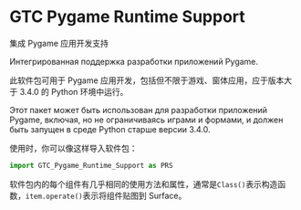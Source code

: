 # GTC Pygame Runtime Support
集成 Pygame 应用开发支持

Интегрированная поддержка разработки приложений Pygame.

此软件包可用于 Pygame 应用开发，包括但不限于游戏、窗体应用，应于版本大于 3.4.0 的 Python 环境中运行。

Этот пакет может быть использован для разработки приложений Pygame, включая, но не ограничиваясь играми и формами, и должен быть запущен в среде Python старше версии 3.4.0.

使用时，你可以像这样导入软件包：

```python
import GTC_Pygame_Runtime_Support as PRS
```

软件包内的每个组件有几乎相同的使用方法和属性，通常是`Class()`表示构造函数，`item.operate()`表示将组件贴图到 Surface。
